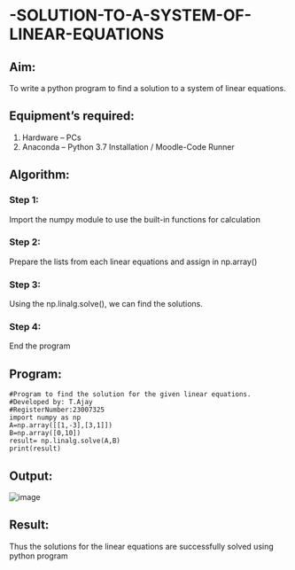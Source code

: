 # -SOLUTION-TO-A-SYSTEM-OF-LINEAR-EQUATIONS
## Aim:
To write a python program to find a solution to a system of linear equations.
## Equipment’s required:
1. 	Hardware – PCs
2. 	Anaconda – Python 3.7 Installation / Moodle-Code Runner
## Algorithm:
### Step 1: 
Import the numpy module to use the built-in functions for calculation
### Step 2: 
Prepare the lists from each linear equations and assign in np.array()
### Step 3: 
Using the np.linalg.solve(), we can find the solutions.
### Step 4: 
End the program
## Program:
```
#Program to find the solution for the given linear equations.
#Developed by: T.Ajay
#RegisterNumber:23007325
import numpy as np
A=np.array([[1,-3],[3,1]])
B=np.array([0,10])
result= np.linalg.solve(A,B)
print(result)
```
## Output:
![image](https://github.com/Ajayreddy-2006/-SOLUTION-TO-A-SYSTEM-OF-LINEAR-EQUATIONS/assets/145742508/2ef7d4a4-1247-42c9-887a-255f1f758e5a)

## Result: 
Thus the solutions for the linear equations are successfully solved using python program

